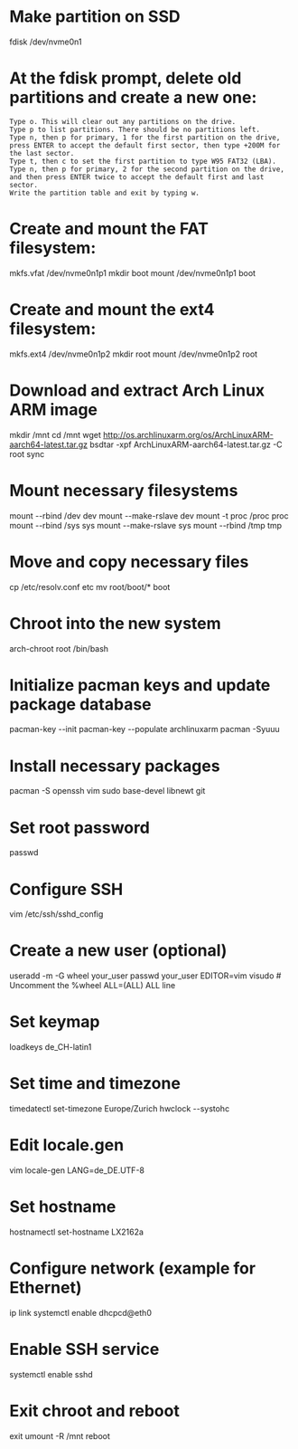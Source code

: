 # Make partition on SSD
fdisk /dev/nvme0n1

# At the fdisk prompt, delete old partitions and create a new one:

    Type o. This will clear out any partitions on the drive.
    Type p to list partitions. There should be no partitions left.
    Type n, then p for primary, 1 for the first partition on the drive, press ENTER to accept the default first sector, then type +200M for the last sector.
    Type t, then c to set the first partition to type W95 FAT32 (LBA).
    Type n, then p for primary, 2 for the second partition on the drive, and then press ENTER twice to accept the default first and last sector.
    Write the partition table and exit by typing w.

# Create and mount the FAT filesystem:
mkfs.vfat /dev/nvme0n1p1
mkdir boot
mount /dev/nvme0n1p1 boot

# Create and mount the ext4 filesystem:
mkfs.ext4 /dev/nvme0n1p2
mkdir root
mount /dev/nvme0n1p2 root

# Download and extract Arch Linux ARM image
mkdir /mnt
cd /mnt
wget http://os.archlinuxarm.org/os/ArchLinuxARM-aarch64-latest.tar.gz
bsdtar -xpf ArchLinuxARM-aarch64-latest.tar.gz -C root
sync

# Mount necessary filesystems
mount --rbind /dev dev
mount --make-rslave dev
mount -t proc /proc proc
mount --rbind /sys sys
mount --make-rslave sys
mount --rbind /tmp tmp

# Move and copy necessary files
cp /etc/resolv.conf etc
mv root/boot/* boot

# Chroot into the new system
arch-chroot root /bin/bash


# Initialize pacman keys and update package database
pacman-key --init
pacman-key --populate archlinuxarm
pacman -Syuuu

# Install necessary packages
pacman -S openssh vim sudo base-devel libnewt git

# Set root password
passwd

# Configure SSH
vim /etc/ssh/sshd_config

# Create a new user (optional)
useradd -m -G wheel your_user
passwd your_user
EDITOR=vim visudo  # Uncomment the %wheel ALL=(ALL) ALL line

# Set keymap
loadkeys de_CH-latin1

# Set time and timezone
timedatectl set-timezone Europe/Zurich
hwclock --systohc

# Edit locale.gen
vim locale-gen
LANG=de_DE.UTF-8

# Set hostname
hostnamectl set-hostname LX2162a

# Configure network (example for Ethernet)
ip link
systemctl enable dhcpcd@eth0

# Enable SSH service
systemctl enable sshd

# Exit chroot and reboot
exit
umount -R /mnt
reboot
